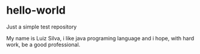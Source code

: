 # hello-world
Just a simple test repository

My name is Luiz Silva, i like java programing language and i hope, with hard work, be a good professional.
